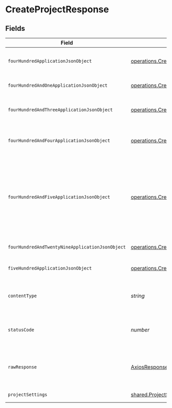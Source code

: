 # CreateProjectResponse


## Fields

| Field                                                                                                                                   | Type                                                                                                                                    | Required                                                                                                                                | Description                                                                                                                             |
| --------------------------------------------------------------------------------------------------------------------------------------- | --------------------------------------------------------------------------------------------------------------------------------------- | --------------------------------------------------------------------------------------------------------------------------------------- | --------------------------------------------------------------------------------------------------------------------------------------- |
| `fourHundredApplicationJsonObject`                                                                                                      | [operations.CreateProjectResponseBody](../../../sdk/models/operations/createprojectresponsebody.md)                                     | :heavy_minus_sign:                                                                                                                      | Unexpected request body provided.                                                                                                       |
| `fourHundredAndOneApplicationJsonObject`                                                                                                | [operations.CreateProjectProjectResponseBody](../../../sdk/models/operations/createprojectprojectresponsebody.md)                       | :heavy_minus_sign:                                                                                                                      | Credentials provided are invalid.                                                                                                       |
| `fourHundredAndThreeApplicationJsonObject`                                                                                              | [operations.CreateProjectProjectResponseResponseBody](../../../sdk/models/operations/createprojectprojectresponseresponsebody.md)       | :heavy_minus_sign:                                                                                                                      | None or insufficient credentials provided.                                                                                              |
| `fourHundredAndFourApplicationJsonObject`                                                                                               | [operations.CreateProjectProjectResponse404ResponseBody](../../../sdk/models/operations/createprojectprojectresponse404responsebody.md) | :heavy_minus_sign:                                                                                                                      | Either a branch or a project were not found.                                                                                            |
| `fourHundredAndFiveApplicationJsonObject`                                                                                               | [operations.CreateProjectProjectResponse405ResponseBody](../../../sdk/models/operations/createprojectprojectresponse405responsebody.md) | :heavy_minus_sign:                                                                                                                      | Create projects using the API is currently supported for classic Github OAuth and Bitbucket projects only.                              |
| `fourHundredAndTwentyNineApplicationJsonObject`                                                                                         | [operations.CreateProjectProjectResponse429ResponseBody](../../../sdk/models/operations/createprojectprojectresponse429responsebody.md) | :heavy_minus_sign:                                                                                                                      | API rate limits exceeded.                                                                                                               |
| `fiveHundredApplicationJsonObject`                                                                                                      | [operations.CreateProjectProjectResponse500ResponseBody](../../../sdk/models/operations/createprojectprojectresponse500responsebody.md) | :heavy_minus_sign:                                                                                                                      | Internal server error.                                                                                                                  |
| `contentType`                                                                                                                           | *string*                                                                                                                                | :heavy_check_mark:                                                                                                                      | HTTP response content type for this operation                                                                                           |
| `statusCode`                                                                                                                            | *number*                                                                                                                                | :heavy_check_mark:                                                                                                                      | HTTP response status code for this operation                                                                                            |
| `rawResponse`                                                                                                                           | [AxiosResponse](https://axios-http.com/docs/res_schema)                                                                                 | :heavy_check_mark:                                                                                                                      | Raw HTTP response; suitable for custom response parsing                                                                                 |
| `projectSettings`                                                                                                                       | [shared.ProjectSettings](../../../sdk/models/shared/projectsettings.md)                                                                 | :heavy_minus_sign:                                                                                                                      | Successful response.                                                                                                                    |